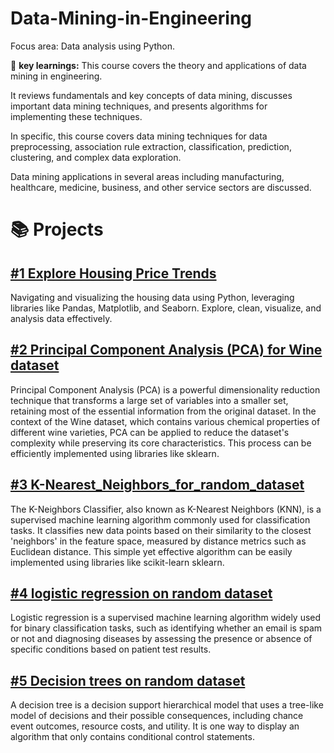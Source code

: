 # Data-Mining-in-Engineering

Focus area: Data analysis using Python.

🔑 **key learnings:**
This course covers the theory and applications of data mining in
engineering.

It reviews fundamentals and key concepts of data
mining, discusses important data mining techniques, and presents
algorithms for implementing these techniques. 

In specific, this course covers data mining techniques for data preprocessing, association rule
extraction, classification, prediction, clustering, and complex data
exploration. 

Data mining applications in several areas including
manufacturing, healthcare, medicine, business, and other service
sectors are discussed.

# 📚 Projects

## [#1 Explore Housing Price Trends](https://github.com/yvt-ee/Data-Mining-in-Engineering/blob/main/%231%20Explore%20Housing%20Market.ipynb)

Navigating and visualizing the housing data using Python, leveraging libraries like Pandas, Matplotlib, and Seaborn. Explore, clean, visualize, and analysis data effectively.


## [#2 Principal Component Analysis (PCA) for Wine dataset](https://github.com/yvt-ee/Data-Mining-in-Engineering/blob/main/%232%20PCA%20for%20Wine%20dataset.ipynb)
Principal Component Analysis (PCA) is a powerful dimensionality reduction technique that transforms a large set of variables into a smaller set, retaining most of the essential information from the original dataset. In the context of the Wine dataset, which contains various chemical properties of different wine varieties, PCA can be applied to reduce the dataset's complexity while preserving its core characteristics. This process can be efficiently implemented using libraries like sklearn.

## [#3 K-Nearest_Neighbors_for_random_dataset](https://github.com/yvt-ee/Data-Mining-in-Engineering/blob/main/%233%20K-Nearest_Neighbors_for_random_dataset.ipynb)
The K-Neighbors Classifier, also known as K-Nearest Neighbors (KNN), is a supervised machine learning algorithm commonly used for classification tasks. It classifies new data points based on their similarity to the closest 'neighbors' in the feature space, measured by distance metrics such as Euclidean distance. This simple yet effective algorithm can be easily implemented using libraries like scikit-learn sklearn.


## [#4 logistic regression on random dataset](https://github.com/yvt-ee/Data-Mining-in-Engineering/blob/main/%234%20LR%20on%20random%20dataset.ipynb)
Logistic regression is a supervised machine learning algorithm widely used for binary classification tasks, such as identifying whether an email is spam or not and diagnosing diseases by assessing the presence or absence of specific conditions based on patient test results.

## [#5 Decision trees on random dataset](https://github.com/yvt-ee/Data-Mining-in-Engineering/blob/main/%235%20Decision%20trees%20on%20random%20dataset.ipynb)
A decision tree is a decision support hierarchical model that uses a tree-like model of decisions and their possible consequences, including chance event outcomes, resource costs, and utility. It is one way to display an algorithm that only contains conditional control statements.



